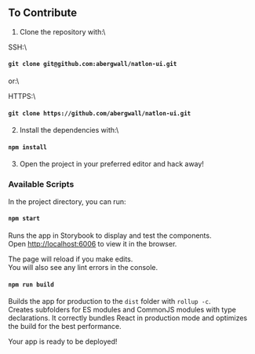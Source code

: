 ## To Contribute

1. Clone the repository with:\

SSH:\

#### `git clone git@github.com:abergwall/natlon-ui.git`

or:\

HTTPS:\

#### `git clone https://github.com/abergwall/natlon-ui.git`

2. Install the dependencies with:\

#### `npm install`

3. Open the project in your preferred editor and hack away!

### Available Scripts

In the project directory, you can run:

#### `npm start`

Runs the app in Storybook to display and test the components.\
Open [http://localhost:6006](http://localhost:6006) to view it in the browser.

The page will reload if you make edits.\
You will also see any lint errors in the console.

#### `npm run build`

Builds the app for production to the `dist` folder with `rollup -c`.\
Creates subfolders for ES modules and CommonJS modules with type declarations.
It correctly bundles React in production mode and optimizes the build for the best performance.

Your app is ready to be deployed!

